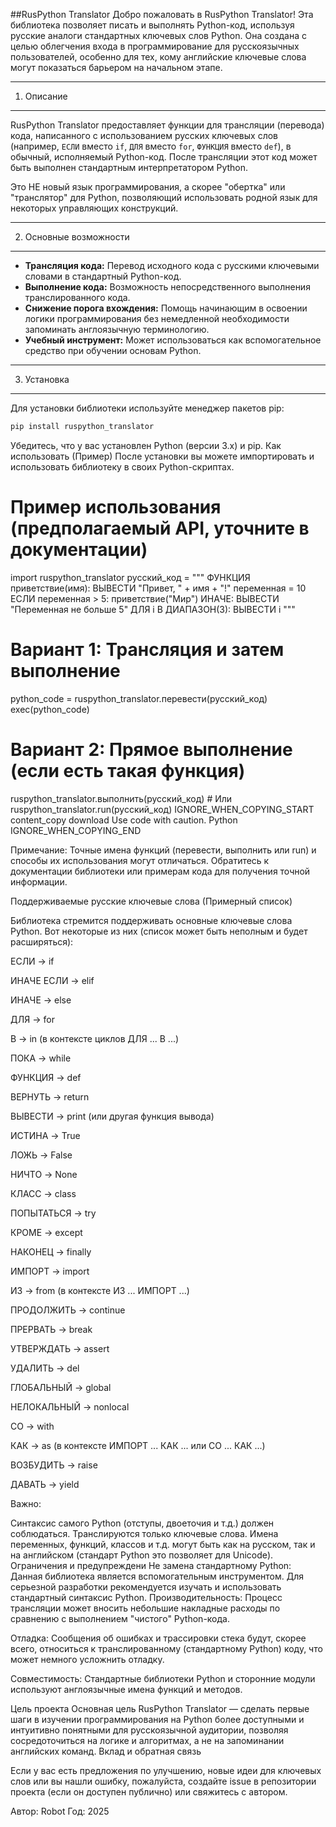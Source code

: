 ##RusPython Translator
Добро пожаловать в RusPython Translator!
Эта библиотека позволяет писать и выполнять Python-код, используя
русские аналоги стандартных ключевых слов Python. Она создана с целью
облегчения входа в программирование для русскоязычных пользователей,
особенно для тех, кому английские ключевые слова могут показаться
барьером на начальном этапе.

----------------------------------------------------------------------
1. Описание
----------------------------------------------------------------------

RusPython Translator предоставляет функции для трансляции (перевода)
кода, написанного с использованием русских ключевых слов
(например, `ЕСЛИ` вместо `if`, `ДЛЯ` вместо `for`, `ФУНКЦИЯ` вместо `def`),
в обычный, исполняемый Python-код. После трансляции этот код может быть
выполнен стандартным интерпретатором Python.

Это НЕ новый язык программирования, а скорее "обертка" или
"транслятор" для Python, позволяющий использовать родной язык
для некоторых управляющих конструкций.

----------------------------------------------------------------------
2. Основные возможности
----------------------------------------------------------------------

*   **Трансляция кода:** Перевод исходного кода с русскими ключевыми
    словами в стандартный Python-код.
*   **Выполнение кода:** Возможность непосредственного выполнения
    транслированного кода.
*   **Снижение порога вхождения:** Помощь начинающим в освоении логики
    программирования без немедленной необходимости запоминать
    англоязычную терминологию.
*   **Учебный инструмент:** Может использоваться как вспомогательное
    средство при обучении основам Python.

----------------------------------------------------------------------
3. Установка
----------------------------------------------------------------------

Для установки библиотеки используйте менеджер пакетов pip:

```bash
pip install ruspython_translator
```

Убедитесь, что у вас установлен Python (версии 3.x) и pip.
Как использовать (Пример)
После установки вы можете импортировать и использовать библиотеку
в своих Python-скриптах.

# Пример использования (предполагаемый API, уточните в документации)
import ruspython_translator
русский_код = """
ФУНКЦИЯ приветствие(имя):
  ВЫВЕСТИ "Привет, " + имя + "!"
переменная = 10
ЕСЛИ переменная > 5:
  приветствие("Мир")
ИНАЧЕ:
  ВЫВЕСТИ "Переменная не больше 5"
ДЛЯ i В ДИАПАЗОН(3):
  ВЫВЕСТИ i
"""

# Вариант 1: Трансляция и затем выполнение
python_code = ruspython_translator.перевести(русский_код)
exec(python_code)

# Вариант 2: Прямое выполнение (если есть такая функция)
ruspython_translator.выполнить(русский_код) # Или ruspython_translator.run(русский_код)
IGNORE_WHEN_COPYING_START
content_copy
download
Use code with caution.
Python
IGNORE_WHEN_COPYING_END

Примечание: Точные имена функций (перевести, выполнить или run)
и способы их использования могут отличаться. Обратитесь к документации
библиотеки или примерам кода для получения точной информации.

Поддерживаемые русские ключевые слова (Примерный список)

Библиотека стремится поддерживать основные ключевые слова Python.
Вот некоторые из них (список может быть неполным и будет расширяться):

ЕСЛИ -> if

ИНАЧЕ ЕСЛИ -> elif

ИНАЧЕ -> else

ДЛЯ -> for

В -> in (в контексте циклов ДЛЯ ... В ...)

ПОКА -> while

ФУНКЦИЯ -> def

ВЕРНУТЬ -> return

ВЫВЕСТИ -> print (или другая функция вывода)

ИСТИНА -> True

ЛОЖЬ -> False

НИЧТО -> None

КЛАСС -> class

ПОПЫТАТЬСЯ -> try

КРОМЕ -> except

НАКОНЕЦ -> finally

ИМПОРТ -> import

ИЗ -> from (в контексте ИЗ ... ИМПОРТ ...)

ПРОДОЛЖИТЬ -> continue

ПРЕРВАТЬ -> break

УТВЕРЖДАТЬ -> assert

УДАЛИТЬ -> del

ГЛОБАЛЬНЫЙ -> global

НЕЛОКАЛЬНЫЙ -> nonlocal

СО -> with

КАК -> as (в контексте ИМПОРТ ... КАК ... или СО ... КАК ...)

ВОЗБУДИТЬ -> raise

ДАВАТЬ -> yield

Важно:

Синтаксис самого Python (отступы, двоеточия и т.д.) должен
соблюдаться. Транслируются только ключевые слова.
Имена переменных, функций, классов и т.д. могут быть как на русском,
так и на английском (стандарт Python это позволяет для Unicode).
Ограничения и предупреждени
Не замена стандартному Python: Данная библиотека является
вспомогательным инструментом. Для серьезной разработки
рекомендуется изучать и использовать стандартный синтаксис Python.
Производительность: Процесс трансляции может вносить небольшие
накладные расходы по сравнению с выполнением "чистого" Python-кода.

Отладка: Сообщения об ошибках и трассировки стека будут, скорее
всего, относиться к транслированному (стандартному Python) коду,
что может немного усложнить отладку.

Совместимость: Стандартные библиотеки Python и сторонние модули
используют англоязычные имена функций и методов.

Цель проекта
Основная цель RusPython Translator — сделать первые шаги в изучении
программирования на Python более доступными и интуитивно понятными
для русскоязычной аудитории, позволяя сосредоточиться на логике
и алгоритмах, а не на запоминании английских команд.
Вклад и обратная связь

Если у вас есть предложения по улучшению, новые идеи для ключевых слов
или вы нашли ошибку, пожалуйста, создайте issue в репозитории проекта
(если он доступен публично) или свяжитесь с автором.

Автор: Robot 
Год: 2025
